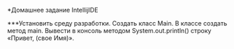 *Домашнее задание IntellijIDE



***Установить среду разработки. Создать класс Main. В классе создать метод main. Вывести в консоль методом System.out.println() строку «Привет, (свое Имя)».
